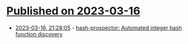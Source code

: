 # [Published on 2023-03-16](index.md)

* [2023-03-16, 21:28:05](https://lobste.rs/s/derd2r/hash_prospector_automated_integer_hash) - [hash-prospector: Automated integer hash function discovery](https://github.com/skeeto/hash-prospector)
